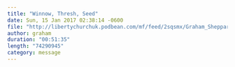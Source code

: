 ```yaml
---
title: "Winnow, Thresh, Seed"
date: Sun, 15 Jan 2017 02:38:14 -0600
file: "http://libertychurchuk.podbean.com/mf/feed/2sqsmx/Graham_Sheppard.mp3"
author: graham
duration: "00:51:35"
length: "74290945"
category: message
---
```

